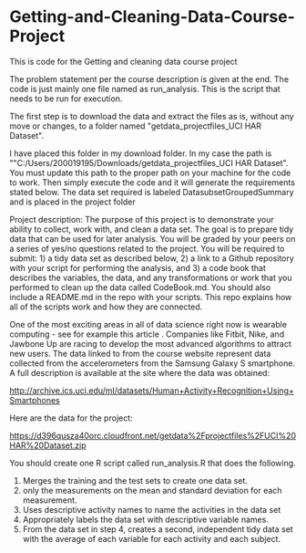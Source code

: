 # Getting-and-Cleaning-Data-Course-Project
This is code for the Getting and cleaning data course project

The problem statement per the course description is given at the end. The code is just mainly one file named as run_analysis. This is the script that needs to be run for execution. 

The first step is to download the data and extract the files as is, without any move or changes, to a folder named "getdata_projectfiles_UCI HAR Dataset".

I have placed this folder in my download folder. In my case the path is ""C:/Users/200019195/Downloads/getdata_projectfiles_UCI HAR Dataset". You must update this path to the proper path on your machine for the code to work. Then simply execute the code and it will generate the requirements stated below. The data set required is labeled DatasubsetGroupedSummary and is placed in the project folder

Project description:
The purpose of this project is to demonstrate your ability to collect, work with, and clean a data set. The goal is to prepare tidy data that can be used for later analysis. You will be graded by your peers on a series of yes/no questions related to the project. You will be required to submit: 1) a tidy data set as described below, 2) a link to a Github repository with your script for performing the analysis, and 3) a code book that describes the variables, the data, and any transformations or work that you performed to clean up the data called CodeBook.md. You should also include a README.md in the repo with your scripts. This repo explains how all of the scripts work and how they are connected.

One of the most exciting areas in all of data science right now is wearable computing - see for example this article . Companies like Fitbit, Nike, and Jawbone Up are racing to develop the most advanced algorithms to attract new users. The data linked to from the course website represent data collected from the accelerometers from the Samsung Galaxy S smartphone. A full description is available at the site where the data was obtained:

http://archive.ics.uci.edu/ml/datasets/Human+Activity+Recognition+Using+Smartphones

Here are the data for the project:

https://d396qusza40orc.cloudfront.net/getdata%2Fprojectfiles%2FUCI%20HAR%20Dataset.zip

You should create one R script called run_analysis.R that does the following.

1. Merges the training and the test sets to create one data set.
2. only the measurements on the mean and standard deviation for each measurement.
3. Uses descriptive activity names to name the activities in the data set
4. Appropriately labels the data set with descriptive variable names.
5. From the data set in step 4, creates a second, independent tidy data set with the average of each variable for each activity and each subject.
